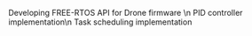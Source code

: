Developing FREE-RTOS API for Drone firmware \n
PID controller implementation\n
Task scheduling implementation
